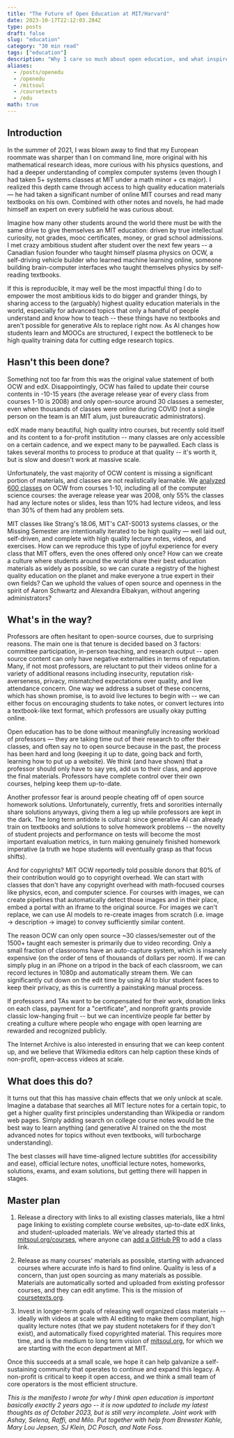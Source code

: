 ```yaml
---
title: "The Future of Open Education at MIT/Harvard"
date: 2023-10-17T22:12:03.284Z
type: posts
draft: false
slug: "education"
category: "30 min read"
tags: ["education"]
description: "Why I care so much about open education, and what inspired MIT SOUL and Course Texts."
aliases:
  - /posts/openedu
  - /openedu
  - /mitsoul
  - /coursetexts
  - /edu
math: true
---
```


## Introduction

In the summer of 2021, I was blown away to find that my European roommate was sharper than I on command line, more original with his mathematical research ideas, more curious with his physics questions, and had a deeper understanding of complex computer systems (even though I had taken 5+ systems classes at MIT under a math minor + cs major). I realized this depth came through access to high quality education materials — he had taken a significant number of online MIT courses and read many textbooks on his own. Combined with other notes and novels, he had made himself an expert on every subfield he was curious about.

Imagine how many other students around the world there must be with the same drive to give themselves an MIT education: driven by true intellectual curiosity, not grades, mooc certificates, money, or grad school admissions. I met crazy ambitious student after student over the next few years -- a Canadian fusion founder who taught himself plasma physics on OCW, a self-driving vehicle builder who learned machine learning online, someone building brain-computer interfaces who taught themselves physics by self-reading textbooks.

If this is reproducible, it may well be the most impactful thing I do to empower the most ambitious kids to do bigger and grander things, by sharing access to the (arguably) highest quality education materials in the world, especially for advanced topics that only a handful of people understand and know how to teach -- these things have no textbooks and aren't possible for generative AIs to replace right now. As AI changes how students learn and MOOCs are structured, I expect the bottleneck to be high quality training data for cutting edge research topics.

## Hasn't this been done?

Something not too far from this was the original value statement of both OCW and edX. Disappointingly, OCW has failed to update their course contents in -10-15 years (the average release year of every class from courses 1-10 is 2008) and only open-source around 30 classes a semester, even when thousands of classes were online during COVID (not a single person on the team is an MIT alum, just bureaucratic administrators).

edX made many beautiful, high quality intro courses, but recently sold itself and its content to a for-profit institution -- many classes are only accessible on a certain cadence, and we expect many to be paywalled. Each class is takes several months to process to produce at that quality -- it's worth it, but is slow and doesn't work at massive scale.

Unfortunately, the vast majority of OCW content is missing a significant portion of materials, and classes are not realistically learnable. We [analyzed 600 classes](https://docs.google.com/spreadsheets/d/1G641tRW8Xp_FVIzZLLVMAVidl_NK8-VsO2jkZbjT8HI/edit#gid=0) on OCW from courses 1-10, including all of the computer science courses: the average release year was 2008, only 55% the classes had any lecture notes or slides, less than 10% had lecture videos, and less than 30% of them had any problem sets.

MIT classes like Strang's 18.06, MIT's CAT-S0013 systems classes, or the Missing Semester are intentionally iterated to be high quality — well laid out, self-driven, and complete with high quality lecture notes, videos, and exercises. How can we reproduce this type of joyful experience for every class that MIT offers, even the ones offered only once? How can we create a culture where students around the world share their best education materials as widely as possible, so we can curate a registry of the highest quality education on the planet and make everyone a true expert in their own fields? Can we uphold the values of open source and openness in the spirit of Aaron Schwartz and Alexandra Elbakyan, without angering administrators?

## What's in the way?

Professors are often hesitant to open-source courses, due to surprising reasons. The main one is that tenure is decided based on 3 factors: committee participation, in-person teaching, and research output -- open source content can only have negative externalities in terms of reputation. Many, if not most professors, are reluctant to put their videos online for a variety of additional reasons including insecurity, reputation risk-averseness, privacy, mismatched expectations over quality, and live attendance concern. One way we address a subset of these concerns, which has shown promise, is to avoid live lectures to begin with -- we can either focus on encouraging students to take notes, or convert lectures into a textbook-like text format, which professors are usually okay putting online.

Open education has to be done without meaningfully increasing workload of professors — they are taking time out of their research to offer their classes, and often say no to open source because in the past, the process has been hard and long (keeping it up to date, going back and forth, learning how to put up a website). We think (and have shown) that a professor should only have to say yes, add us to their class, and approve the final materials. Professors have complete control over their own courses, helping keep them up-to-date.

Another professor fear is around people cheating off of open source homework solutions. Unfortunately, currently, frets and sororities internally share solutions anyways, giving them a leg up while professors are kept in the dark. The long term antidote is cultural: since generative AI can already train on textbooks and solutions to solve homework problems -- the novelty of student projects and performance on tests will become the most important evaluation metrics, in turn making genuinely finished homework imperative (a truth we hope students will eventually grasp as that focus shifts).

And for copyrights? MIT OCW reportedly told possible donors that 80\% of their contribution would go to copyright overhead. We can start with classes that don't have any copyright overhead with math-focused courses like physics, econ, and computer science. For courses with images, we can create pipelines that automatically detect those images and in their place, embed a portal with an iframe to the original source. For images we can't replace, we can use AI models to re-create images from scratch (i.e. image -> description -> image) to convey sufficiently similar content.

The reason OCW can only open source ~30 classes/semester out of the 1500+ taught each semester is primarily due to video recording. Only a small fraction of classrooms have an auto-capture system, which is insanely expensive (on the order of tens of thousands of dollars per room). If we can simply plug in an iPhone on a tripod in the back of each classroom, we can record lectures in 1080p and automatically stream them. We can significantly cut down on the edit time by using AI to blur student faces to keep their privacy, as this is currently a painstaking manual process.

If professors and TAs want to be compensated for their work, donation links on each class, payment for a "certificate", and nonprofit grants provide classic low-hanging fruit -- but we can incentivize people far better by creating a culture where people who engage with open learning are rewarded and recognized publicly.

The Internet Archive is also interested in ensuring that we can keep content up, and we believe that Wikimedia editors can help caption these kinds of non-profit, open-access videos at scale.

## What does this do?

It turns out that this has massive chain effects that we only unlock at scale. Imagine a database that searches all MIT lecture notes for a certain topic, to get a higher quality first principles understanding than Wikipedia or random web pages. Simply adding search on college course notes would be the best way to learn anything (and generative AI trained on the the most advanced notes for topics without even textbooks, will turbocharge understanding).

The best classes will have time-aligned lecture subtitles (for accessibility and ease), official lecture notes, unofficial lecture notes, homeworks, solutions, exams, and exam solutions, but getting there will happen in stages.

## Master plan

1. Release a directory with links to all existing classes materials, like a html page linking to existing complete course websites, up-to-date edX links, and student-uploaded materials. We've already started this at [mitsoul.org/courses](https://mitsoul.org/courses/), where anyone can [add a GitHub PR](https://github.com/Divide-By-0/mitsoul.github.io/tree/main/docs/courses/mit) to add a class link.

2. Release as many courses' materials as possible, starting with advanced courses where accurate info is hard to find online. Quality is less of a concern, than just open sourcing as many materials as possible. Materials are automatically sorted and uploaded from existing professor courses, and they can edit anytime. This is the mission of [coursetexts.org](coursetexts.org).

3. Invest in longer-term goals of releasing well organized class materials -- ideally with videos at scale with AI editing to make them compliant, high quality lecture notes (that we pay student notetakers for if they don't exist), and automatically fixed copyrighted material. This requires more time, and is the medium to long term vision of [mitsoul.org](https://mitsoul.org), for which we are starting with the econ department at MIT.

Once this succeeds at a small scale, we hope it can help galvanize a self-sustaining community that operates to continue and expand this legacy. A non-profit is critical to keep it open access, and we think a small team of core operators is the most efficient structure.

*This is the manifesto I wrote for why I think open education is important basically exactly 2 years ago -- it is now updated to include my latest thoughts as of October 2023, but is still very incomplete. Joint work with Ashay, Selena, Raffi, and Milo. Put together with help from Brewster Kahle, Mary Lou Jepsen, SJ Klein, DC Posch, and Nate Foss.*

